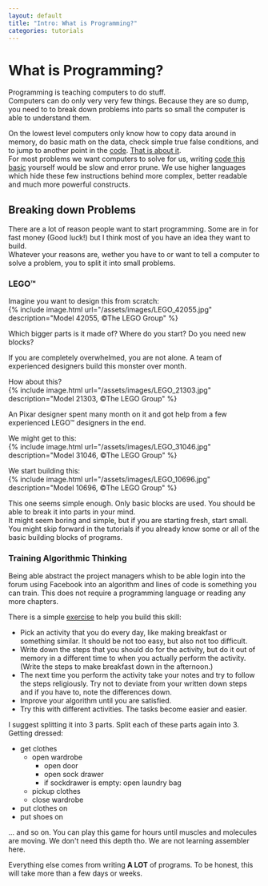 ```yaml
---
layout: default
title: "Intro: What is Programming?"
categories: tutorials 
---
```


# What is Programming?
Programming is teaching computers to do stuff.  
Computers can do only very very few things. Because they are so dump, you need to to break down problems into parts so small the computer is able to understand them.

On the lowest level computers only know how to copy data around in memory, do basic math on the data, check simple true false conditions, and to jump to another point in the [code](https://en.wikipedia.org/wiki/Machine_code). [That is about it](https://en.wikipedia.org/wiki/Central_processing_unit#Operation).  
For most problems we want computers to solve for us, writing [code this basic](https://en.wikipedia.org/wiki/Assembly_language) yourself would be slow and error prune. We use higher languages which hide these few instructions behind more complex, better readable and much more powerful constructs.

## Breaking down Problems
There are a lot of reason people want to start programming. Some are in for fast money (Good luck!) but I think most of you have an idea they want to build.  
Whatever your reasons are, wether you have to or want to tell a computer to solve a problem, you to split it into small problems.

### LEGO™
Imagine you want to design this from scratch:  
{% include image.html url="/assets/images/LEGO_42055.jpg" description="Model 42055, ©The LEGO Group" %}

Which bigger parts is it made of? Where do you start? Do you need new blocks?

If you are completely overwhelmed, you are not alone. A team of experienced designers build this monster over month.

How about this?  
{% include image.html url="/assets/images/LEGO_21303.jpg" description="Model 21303, ©The LEGO Group" %}

An Pixar designer spent many month on it and got help from a few experienced LEGO™ designers in the end.

We might get to this:  
{% include image.html url="/assets/images/LEGO_31046.jpg" description="Model 31046, ©The LEGO Group" %}

We start building this:  
{% include image.html url="/assets/images/LEGO_10696.jpg" description="Model 10696, ©The LEGO Group" %}

This one seems simple enough. Only basic blocks are used. You should be able to break it into parts in your mind.  
It might seem boring and simple, but if you are starting fresh, start small. You might skip forward in the tutorials if you already know some or all of the basic building blocks of programs.

### Training Algorithmic Thinking
Being able abstract the project managers whish to be able login into the forum using Facebook into an algorithm and lines of code is something you can train. This does not require a programming language or reading any more chapters.

There is a simple [exercise](https://www.reddit.com/r/learnprogramming/wiki/faq#wiki_how_can_i_improve_my_skill_to_convert_tasks.2Fproblems_into_programs_.28algorithmic_thinking.29.3F "/r/learnprogramming") to help you build this skill:  

* Pick an activity that you do every day, like making breakfast or something similar. It should be not too easy, but also not too difficult.
* Write down the steps that you should do for the activity, but do it out of memory in a different time to when you actually perform the activity. (Write the steps to make breakfast down in the afternoon.)
* The next time you perform the activity take your notes and try to follow the steps religiously. Try not to deviate from your written down steps and if you have to, note the differences down.
* Improve your algorithm until you are satisfied.
* Try this with different activities. The tasks become easier and easier.

I suggest splitting it into 3 parts. Split each of these parts again into 3.  
Getting dressed:  

* get clothes
  * open wardrobe
    * open door
    * open sock drawer
    * if sockdrawer is empty: open laundry bag
  * pickup clothes
  * close wardrobe
* put clothes on
* put shoes on

... and so on. You can play this game for hours until muscles and molecules are moving. We don't need this depth tho. We are not learning assembler here.

Everything else comes from writing **A LOT** of programs. To be honest, this will take more than a few days or weeks.